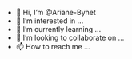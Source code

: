 - 👋 Hi, I’m @Ariane-Byhet
- 👀 I’m interested in ...
- 🌱 I’m currently learning ...
- 💞️ I’m looking to collaborate on ...
- 📫 How to reach me ...

<!---
Ariane-Byhet/Ariane-Byhet is a ✨ special ✨ repository because its `README.md` (this file) appears on your GitHub profile.
You can click the Preview link to take a look at your changes.
--->
